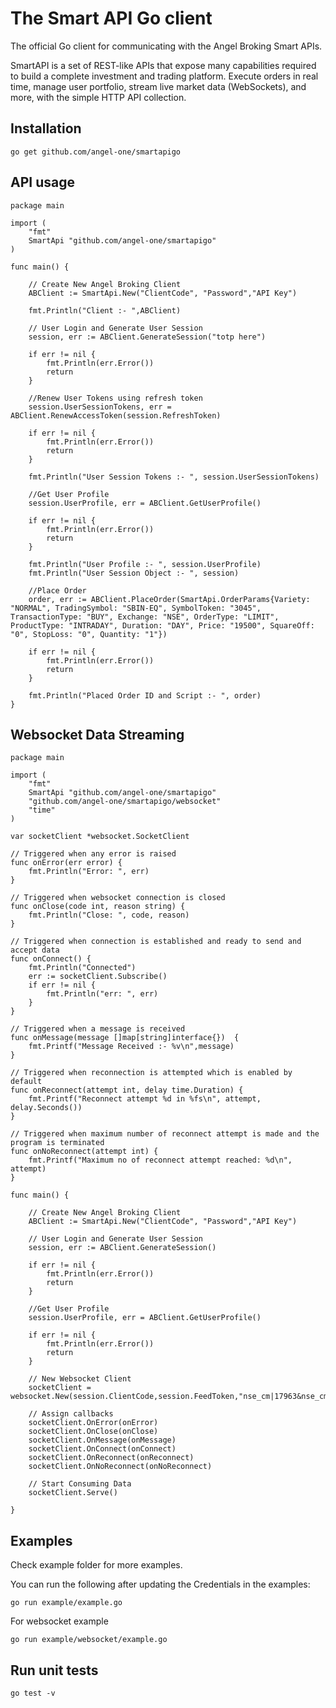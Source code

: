 # The Smart API Go client

The official Go client for communicating with the Angel Broking Smart APIs.

SmartAPI is a set of REST-like APIs that expose many capabilities required to build a complete investment and trading platform. Execute orders in real time, manage user portfolio, stream live market data (WebSockets), and more, with the simple HTTP API collection.


## Installation
```
go get github.com/angel-one/smartapigo
```
## API usage
```golang
package main

import (
	"fmt"
	SmartApi "github.com/angel-one/smartapigo"
)

func main() {

	// Create New Angel Broking Client
	ABClient := SmartApi.New("ClientCode", "Password","API Key")

	fmt.Println("Client :- ",ABClient)

	// User Login and Generate User Session
	session, err := ABClient.GenerateSession("totp here")

	if err != nil {
		fmt.Println(err.Error())
		return
	}

	//Renew User Tokens using refresh token
	session.UserSessionTokens, err = ABClient.RenewAccessToken(session.RefreshToken)

	if err != nil {
		fmt.Println(err.Error())
		return
	}

	fmt.Println("User Session Tokens :- ", session.UserSessionTokens)

	//Get User Profile
	session.UserProfile, err = ABClient.GetUserProfile()

	if err != nil {
		fmt.Println(err.Error())
		return
	}

	fmt.Println("User Profile :- ", session.UserProfile)
	fmt.Println("User Session Object :- ", session)

	//Place Order
	order, err := ABClient.PlaceOrder(SmartApi.OrderParams{Variety: "NORMAL", TradingSymbol: "SBIN-EQ", SymbolToken: "3045", TransactionType: "BUY", Exchange: "NSE", OrderType: "LIMIT", ProductType: "INTRADAY", Duration: "DAY", Price: "19500", SquareOff: "0", StopLoss: "0", Quantity: "1"})

	if err != nil {
		fmt.Println(err.Error())
		return
	}

	fmt.Println("Placed Order ID and Script :- ", order)
}
```
## Websocket Data Streaming
```golang
package main

import (
	"fmt"
	SmartApi "github.com/angel-one/smartapigo"
	"github.com/angel-one/smartapigo/websocket"
	"time"
)

var socketClient *websocket.SocketClient

// Triggered when any error is raised
func onError(err error) {
	fmt.Println("Error: ", err)
}

// Triggered when websocket connection is closed
func onClose(code int, reason string) {
	fmt.Println("Close: ", code, reason)
}

// Triggered when connection is established and ready to send and accept data
func onConnect() {
	fmt.Println("Connected")
	err := socketClient.Subscribe()
	if err != nil {
		fmt.Println("err: ", err)
	}
}

// Triggered when a message is received
func onMessage(message []map[string]interface{})  {
	fmt.Printf("Message Received :- %v\n",message)
}

// Triggered when reconnection is attempted which is enabled by default
func onReconnect(attempt int, delay time.Duration) {
	fmt.Printf("Reconnect attempt %d in %fs\n", attempt, delay.Seconds())
}

// Triggered when maximum number of reconnect attempt is made and the program is terminated
func onNoReconnect(attempt int) {
	fmt.Printf("Maximum no of reconnect attempt reached: %d\n", attempt)
}

func main() {

	// Create New Angel Broking Client
	ABClient := SmartApi.New("ClientCode", "Password","API Key")

	// User Login and Generate User Session
	session, err := ABClient.GenerateSession()

	if err != nil {
		fmt.Println(err.Error())
		return
	}

	//Get User Profile
	session.UserProfile, err = ABClient.GetUserProfile()

	if err != nil {
		fmt.Println(err.Error())
		return
	}

	// New Websocket Client
	socketClient = websocket.New(session.ClientCode,session.FeedToken,"nse_cm|17963&nse_cm|3499&nse_cm|11536&nse_cm|21808&nse_cm|317")

	// Assign callbacks
	socketClient.OnError(onError)
	socketClient.OnClose(onClose)
	socketClient.OnMessage(onMessage)
	socketClient.OnConnect(onConnect)
	socketClient.OnReconnect(onReconnect)
	socketClient.OnNoReconnect(onNoReconnect)

	// Start Consuming Data
	socketClient.Serve()

}
```

## Examples
Check example folder for more examples.

You can run the following after updating the Credentials in the examples:
```
go run example/example.go
```
For websocket example
```
go run example/websocket/example.go
```

## Run unit tests

```
go test -v
```
